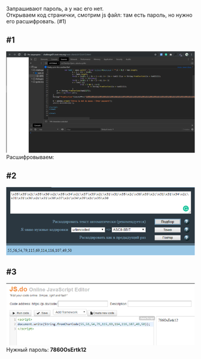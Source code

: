 Запрашивают пароль, а у нас его нет.<br>
Открываем код странички, смотрим js файл: там есть пароль, но нужно его расшифровать. (#1)<br>
<h2>#1</h2>
<img src="HW-8-0.PNG">
Расшифровываем:
<h2>#2</h2>
<img src="HW-8-2.PNG">
<h2>#3</h2>
<img src="HW-8-1.PNG">
Нужный пароль: <b>7860OsErtk12</b>
<br><br>
